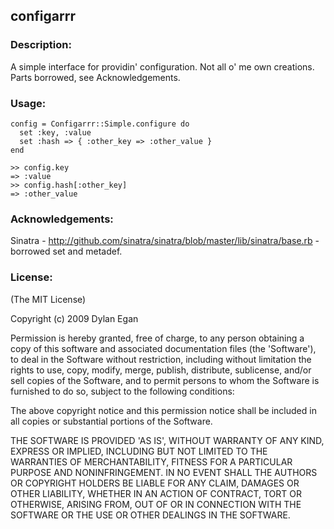 ## configarrr

### Description:

A simple interface for providin' configuration. Not all o' me own creations. Parts borrowed, see Acknowledgements.

### Usage:

    config = Configarrr::Simple.configure do
      set :key, :value
      set :hash => { :other_key => :other_value }
    end

    >> config.key
    => :value
    >> config.hash[:other_key]
    => :other_value

### Acknowledgements:

Sinatra - http://github.com/sinatra/sinatra/blob/master/lib/sinatra/base.rb - borrowed set and metadef.

### License:

(The MIT License)

Copyright (c) 2009 Dylan Egan

Permission is hereby granted, free of charge, to any person obtaining a copy of
this software and associated documentation files (the 'Software'), to deal in
the Software without restriction, including without limitation the rights to use,
copy, modify, merge, publish, distribute, sublicense, and/or sell copies of the
Software, and to permit persons to whom the Software is furnished to do so, subject to the following conditions:

The above copyright notice and this permission notice shall be included in all copies or substantial portions of the Software.

THE SOFTWARE IS PROVIDED 'AS IS', WITHOUT WARRANTY OF ANY KIND, EXPRESS OR IMPLIED,
INCLUDING BUT NOT LIMITED TO THE WARRANTIES OF MERCHANTABILITY, FITNESS FOR A PARTICULAR
PURPOSE AND NONINFRINGEMENT. IN NO EVENT SHALL THE AUTHORS OR COPYRIGHT HOLDERS BE
LIABLE FOR ANY CLAIM, DAMAGES OR OTHER LIABILITY, WHETHER IN AN ACTION OF CONTRACT,
TORT OR OTHERWISE, ARISING FROM, OUT OF OR IN CONNECTION WITH THE SOFTWARE OR THE USE OR OTHER DEALINGS IN THE SOFTWARE.

